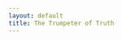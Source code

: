 ```yaml
---
layout: default
title: The Trumpeter of Truth
---
```


<script>
window.location.replace("https://elephantcollective.org/#projects");
</script>
